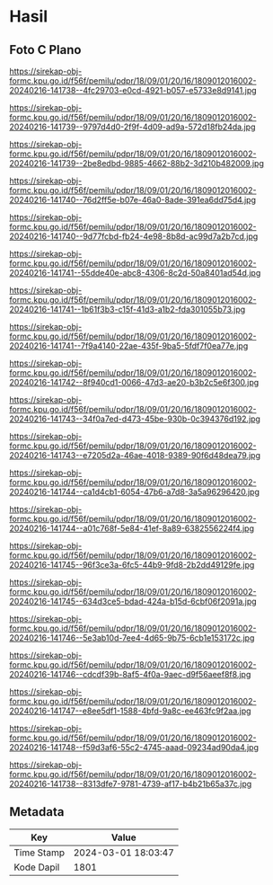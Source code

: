 # Hasil

## Foto C Plano

https://sirekap-obj-formc.kpu.go.id/f56f/pemilu/pdpr/18/09/01/20/16/1809012016002-20240216-141738--4fc29703-e0cd-4921-b057-e5733e8d9141.jpg

https://sirekap-obj-formc.kpu.go.id/f56f/pemilu/pdpr/18/09/01/20/16/1809012016002-20240216-141739--9797d4d0-2f9f-4d09-ad9a-572d18fb24da.jpg

https://sirekap-obj-formc.kpu.go.id/f56f/pemilu/pdpr/18/09/01/20/16/1809012016002-20240216-141739--2be8edbd-9885-4662-88b2-3d210b482009.jpg

https://sirekap-obj-formc.kpu.go.id/f56f/pemilu/pdpr/18/09/01/20/16/1809012016002-20240216-141740--76d2ff5e-b07e-46a0-8ade-391ea6dd75d4.jpg

https://sirekap-obj-formc.kpu.go.id/f56f/pemilu/pdpr/18/09/01/20/16/1809012016002-20240216-141740--9d77fcbd-fb24-4e98-8b8d-ac99d7a2b7cd.jpg

https://sirekap-obj-formc.kpu.go.id/f56f/pemilu/pdpr/18/09/01/20/16/1809012016002-20240216-141741--55dde40e-abc8-4306-8c2d-50a8401ad54d.jpg

https://sirekap-obj-formc.kpu.go.id/f56f/pemilu/pdpr/18/09/01/20/16/1809012016002-20240216-141741--1b61f3b3-c15f-41d3-a1b2-fda301055b73.jpg

https://sirekap-obj-formc.kpu.go.id/f56f/pemilu/pdpr/18/09/01/20/16/1809012016002-20240216-141741--7f9a4140-22ae-435f-9ba5-5fdf7f0ea77e.jpg

https://sirekap-obj-formc.kpu.go.id/f56f/pemilu/pdpr/18/09/01/20/16/1809012016002-20240216-141742--8f940cd1-0066-47d3-ae20-b3b2c5e6f300.jpg

https://sirekap-obj-formc.kpu.go.id/f56f/pemilu/pdpr/18/09/01/20/16/1809012016002-20240216-141743--34f0a7ed-d473-45be-930b-0c394376d192.jpg

https://sirekap-obj-formc.kpu.go.id/f56f/pemilu/pdpr/18/09/01/20/16/1809012016002-20240216-141743--e7205d2a-46ae-4018-9389-90f6d48dea79.jpg

https://sirekap-obj-formc.kpu.go.id/f56f/pemilu/pdpr/18/09/01/20/16/1809012016002-20240216-141744--ca1d4cb1-6054-47b6-a7d8-3a5a96296420.jpg

https://sirekap-obj-formc.kpu.go.id/f56f/pemilu/pdpr/18/09/01/20/16/1809012016002-20240216-141744--a01c768f-5e84-41ef-8a89-6382556224f4.jpg

https://sirekap-obj-formc.kpu.go.id/f56f/pemilu/pdpr/18/09/01/20/16/1809012016002-20240216-141745--96f3ce3a-6fc5-44b9-9fd8-2b2dd49129fe.jpg

https://sirekap-obj-formc.kpu.go.id/f56f/pemilu/pdpr/18/09/01/20/16/1809012016002-20240216-141745--634d3ce5-bdad-424a-b15d-6cbf06f2091a.jpg

https://sirekap-obj-formc.kpu.go.id/f56f/pemilu/pdpr/18/09/01/20/16/1809012016002-20240216-141746--5e3ab10d-7ee4-4d65-9b75-6cb1e153172c.jpg

https://sirekap-obj-formc.kpu.go.id/f56f/pemilu/pdpr/18/09/01/20/16/1809012016002-20240216-141746--cdcdf39b-8af5-4f0a-9aec-d9f56aeef8f8.jpg

https://sirekap-obj-formc.kpu.go.id/f56f/pemilu/pdpr/18/09/01/20/16/1809012016002-20240216-141747--e8ee5df1-1588-4bfd-9a8c-ee463fc9f2aa.jpg

https://sirekap-obj-formc.kpu.go.id/f56f/pemilu/pdpr/18/09/01/20/16/1809012016002-20240216-141748--f59d3af6-55c2-4745-aaad-09234ad90da4.jpg

https://sirekap-obj-formc.kpu.go.id/f56f/pemilu/pdpr/18/09/01/20/16/1809012016002-20240216-141738--8313dfe7-9781-4739-af17-b4b21b65a37c.jpg


## Metadata

| Key        | Value               |
| ---------- | ------------------- |
| Time Stamp | 2024-03-01 18:03:47 |
| Kode Dapil | 1801                |



